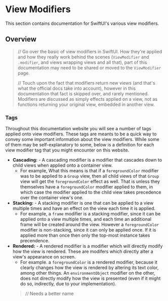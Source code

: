 # View Modifiers

This section contains documentation for SwiftUI's various view modifiers.

## Overview
> // Go over the basic of view modifiers in SwiftUI. How they're applied and how they really work behind the scenes (`ViewModifier` and `.modifier`, and views wrapping views and all that), part of this documentation may need to be shared or moved to the `ViewModifier` page.
> 
> // Touch upon the fact that modifiers return new views (and that's what the official docs take into account), however in this documentation that fact is skipped over, and rarely mentioned. Modifiers are discussed as simply effects applied on a view, not as functions returning your original view, embedded in another view.

### Tags
Throughout this documentation website you will see a number of tags applied onto view modifiers. These tags are meants to be a quick way to convey some important information about the view modifiers. While some of them may be self-explanatory to some, below is a definition for each view modifier tag that you might encounter on this website.

* **Cascading:** - A cascading modifier is a modifier that cascades down to child views when applied onto a container view. 
  * For example, What this means is that if a `foregroundColor` modifier was to be applied to a `Group` view, then all child views of that `Group` view will get the `foregroundColor` effect as well. That is unless they themselves have a `foregroundColor` modifier applied to them, in which case the modifier applied to the child view takes precedence over the container view's one.
* **Stacking:** - A stacking modifier is one that can be applied to a view multiple times and have an effect on the view each time it is applied. 
  * For example, a `frame` modifier is a stacking modifier, since it can be applied onto a view multiple times, and each time an additional frame will be created around the view. However a `foregroundColor` modifier is non-stacking, since it can only be applied once. If it is applied more than once then only the top-most instance takes precendence.
* **Rendered:** - A rendered modifier is a modifier which will directly modify how the view is rendered. These are modifers which directly alter a view's appearance on screen.
  * For example. a `foregroundColor` is a rendered modifier, because it clearly changes how the view is rendered by altering its text color, among other things. An `environmentObject` modifier on the other, does not directly modify how the view is presented (even if it might do so, indirectly, due to your implementation).
  > // Needs a better name